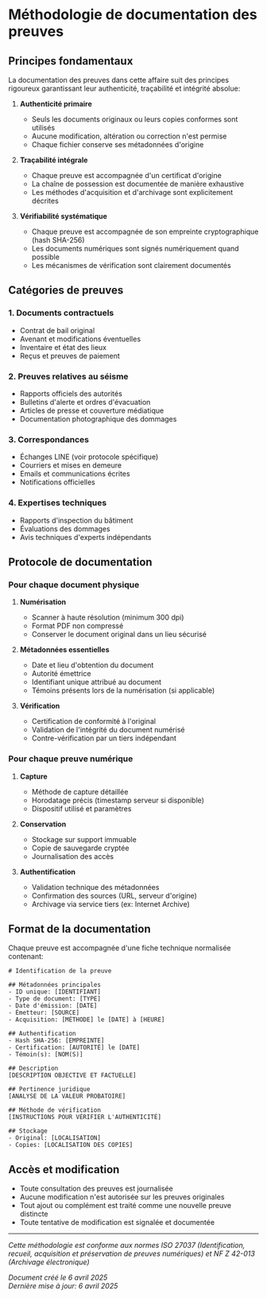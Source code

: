 # Méthodologie de documentation des preuves

## Principes fondamentaux

La documentation des preuves dans cette affaire suit des principes rigoureux garantissant leur authenticité, traçabilité et intégrité absolue:

1. **Authenticité primaire**
   - Seuls les documents originaux ou leurs copies conformes sont utilisés
   - Aucune modification, altération ou correction n'est permise
   - Chaque fichier conserve ses métadonnées d'origine

2. **Traçabilité intégrale**
   - Chaque preuve est accompagnée d'un certificat d'origine
   - La chaîne de possession est documentée de manière exhaustive
   - Les méthodes d'acquisition et d'archivage sont explicitement décrites

3. **Vérifiabilité systématique**
   - Chaque preuve est accompagnée de son empreinte cryptographique (hash SHA-256)
   - Les documents numériques sont signés numériquement quand possible
   - Les mécanismes de vérification sont clairement documentés

## Catégories de preuves

### 1. Documents contractuels
- Contrat de bail original
- Avenant et modifications éventuelles
- Inventaire et état des lieux
- Reçus et preuves de paiement

### 2. Preuves relatives au séisme
- Rapports officiels des autorités
- Bulletins d'alerte et ordres d'évacuation
- Articles de presse et couverture médiatique
- Documentation photographique des dommages

### 3. Correspondances
- Échanges LINE (voir protocole spécifique)
- Courriers et mises en demeure
- Emails et communications écrites
- Notifications officielles

### 4. Expertises techniques
- Rapports d'inspection du bâtiment
- Évaluations des dommages
- Avis techniques d'experts indépendants

## Protocole de documentation

### Pour chaque document physique

1. **Numérisation**
   - Scanner à haute résolution (minimum 300 dpi)
   - Format PDF non compressé
   - Conserver le document original dans un lieu sécurisé

2. **Métadonnées essentielles**
   - Date et lieu d'obtention du document
   - Autorité émettrice
   - Identifiant unique attribué au document
   - Témoins présents lors de la numérisation (si applicable)

3. **Vérification**
   - Certification de conformité à l'original
   - Validation de l'intégrité du document numérisé
   - Contre-vérification par un tiers indépendant

### Pour chaque preuve numérique

1. **Capture**
   - Méthode de capture détaillée
   - Horodatage précis (timestamp serveur si disponible)
   - Dispositif utilisé et paramètres

2. **Conservation**
   - Stockage sur support immuable
   - Copie de sauvegarde cryptée
   - Journalisation des accès

3. **Authentification**
   - Validation technique des métadonnées
   - Confirmation des sources (URL, serveur d'origine)
   - Archivage via service tiers (ex: Internet Archive)

## Format de la documentation

Chaque preuve est accompagnée d'une fiche technique normalisée contenant:

```
# Identification de la preuve

## Métadonnées principales
- ID unique: [IDENTIFIANT]
- Type de document: [TYPE]
- Date d'émission: [DATE]
- Émetteur: [SOURCE]
- Acquisition: [MÉTHODE] le [DATE] à [HEURE]

## Authentification
- Hash SHA-256: [EMPREINTE]
- Certification: [AUTORITÉ] le [DATE]
- Témoin(s): [NOM(S)]

## Description
[DESCRIPTION OBJECTIVE ET FACTUELLE]

## Pertinence juridique
[ANALYSE DE LA VALEUR PROBATOIRE]

## Méthode de vérification
[INSTRUCTIONS POUR VÉRIFIER L'AUTHENTICITÉ]

## Stockage
- Original: [LOCALISATION]
- Copies: [LOCALISATION DES COPIES]
```

## Accès et modification

- Toute consultation des preuves est journalisée
- Aucune modification n'est autorisée sur les preuves originales
- Tout ajout ou complément est traité comme une nouvelle preuve distincte
- Toute tentative de modification est signalée et documentée

---

*Cette méthodologie est conforme aux normes ISO 27037 (Identification, recueil, acquisition et préservation de preuves numériques) et NF Z 42-013 (Archivage électronique)*

*Document créé le 6 avril 2025*  
*Dernière mise à jour: 6 avril 2025*